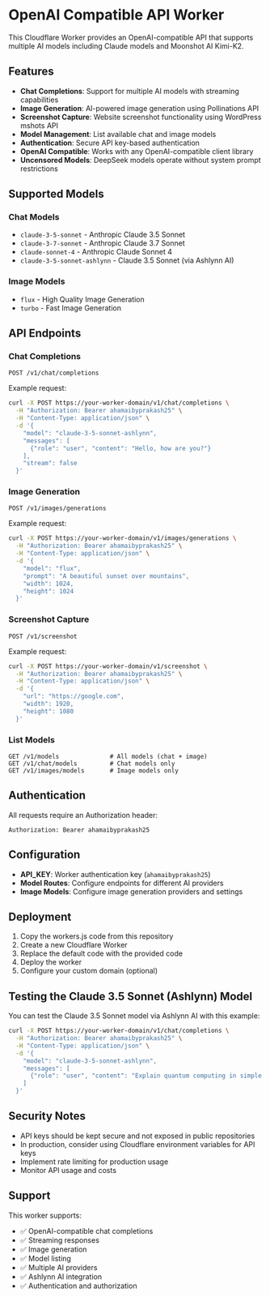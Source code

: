 # OpenAI Compatible API Worker

This Cloudflare Worker provides an OpenAI-compatible API that supports multiple AI models including Claude models and Moonshot AI Kimi-K2.

## Features

- **Chat Completions**: Support for multiple AI models with streaming capabilities
- **Image Generation**: AI-powered image generation using Pollinations API
- **Screenshot Capture**: Website screenshot functionality using WordPress mshots API
- **Model Management**: List available chat and image models
- **Authentication**: Secure API key-based authentication
- **OpenAI Compatible**: Works with any OpenAI-compatible client library
- **Uncensored Models**: DeepSeek models operate without system prompt restrictions

## Supported Models

### Chat Models
- `claude-3-5-sonnet` - Anthropic Claude 3.5 Sonnet
- `claude-3-7-sonnet` - Anthropic Claude 3.7 Sonnet  
- `claude-sonnet-4` - Anthropic Claude Sonnet 4
- `claude-3-5-sonnet-ashlynn` - Claude 3.5 Sonnet (via Ashlynn AI)

### Image Models
- `flux` - High Quality Image Generation
- `turbo` - Fast Image Generation

## API Endpoints

### Chat Completions
```
POST /v1/chat/completions
```

Example request:
```bash
curl -X POST https://your-worker-domain/v1/chat/completions \
  -H "Authorization: Bearer ahamaibyprakash25" \
  -H "Content-Type: application/json" \
  -d '{
    "model": "claude-3-5-sonnet-ashlynn",
    "messages": [
      {"role": "user", "content": "Hello, how are you?"}
    ],
    "stream": false
  }'
```

### Image Generation
```
POST /v1/images/generations
```

Example request:
```bash
curl -X POST https://your-worker-domain/v1/images/generations \
  -H "Authorization: Bearer ahamaibyprakash25" \
  -H "Content-Type: application/json" \
  -d '{
    "model": "flux",
    "prompt": "A beautiful sunset over mountains",
    "width": 1024,
    "height": 1024
  }'
```

### Screenshot Capture
```
POST /v1/screenshot
```

Example request:
```bash
curl -X POST https://your-worker-domain/v1/screenshot \
  -H "Authorization: Bearer ahamaibyprakash25" \
  -H "Content-Type: application/json" \
  -d '{
    "url": "https://google.com",
    "width": 1920,
    "height": 1080
  }'
```

### List Models
```
GET /v1/models              # All models (chat + image)
GET /v1/chat/models         # Chat models only
GET /v1/images/models       # Image models only
```

## Authentication

All requests require an Authorization header:
```
Authorization: Bearer ahamaibyprakash25
```

## Configuration

- **API_KEY**: Worker authentication key (`ahamaibyprakash25`)
- **Model Routes**: Configure endpoints for different AI providers
- **Image Models**: Configure image generation providers and settings

## Deployment

1. Copy the workers.js code from this repository
2. Create a new Cloudflare Worker
3. Replace the default code with the provided code
4. Deploy the worker
5. Configure your custom domain (optional)

## Testing the Claude 3.5 Sonnet (Ashlynn) Model

You can test the Claude 3.5 Sonnet model via Ashlynn AI with this example:

```bash
curl -X POST https://your-worker-domain/v1/chat/completions \
  -H "Authorization: Bearer ahamaibyprakash25" \
  -H "Content-Type: application/json" \
  -d '{
    "model": "claude-3-5-sonnet-ashlynn",
    "messages": [
      {"role": "user", "content": "Explain quantum computing in simple terms"}
    ]
  }'
```

## Security Notes

- API keys should be kept secure and not exposed in public repositories
- In production, consider using Cloudflare environment variables for API keys
- Implement rate limiting for production usage
- Monitor API usage and costs

## Support

This worker supports:
- ✅ OpenAI-compatible chat completions
- ✅ Streaming responses
- ✅ Image generation
- ✅ Model listing
- ✅ Multiple AI providers
- ✅ Ashlynn AI integration
- ✅ Authentication and authorization
